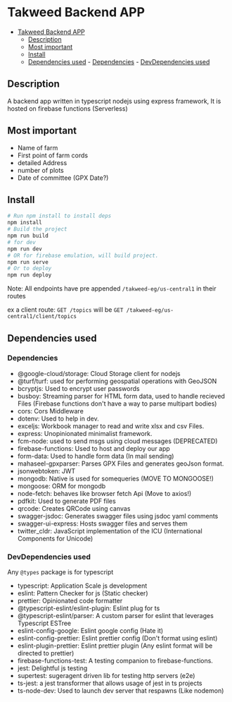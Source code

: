 # Takweed Backend APP

<!--toc:start-->

- [Takweed Backend APP](#takweed-backend-app)
  - [Description](#description)
  - [Most important](#most-important)
  - [Install](#install)
  - [Dependencies used](#dependencies-used) - [Dependencies](#dependencies) - [DevDependencies used](#devdependencies-used)
  <!--toc:end-->

## Description

A backend app written in typescript nodejs using express framework,
It is hosted on firebase functions (Serverless)

## Most important

- Name of farm
- First point of farm cords
- detailed Address
- number of plots
- Date of committee (GPX Date?)

## Install

```bash
# Run npm install to install deps
npm install
# Build the project
npm run build
# for dev
npm run dev
# OR for firebase emulation, will build project.
npm run serve
# Or to deploy
npm run deploy
```

Note: All endpoints have pre appended `/takweed-eg/us-central1` in their routes

ex a client route: `GET /topics` will be `GET /takweed-eg/us-central1/client/topics`

## Dependencies used

### Dependencies

- @google-cloud/storage: Cloud Storage client for nodejs
- @turf/turf: used for performing geospatial operations with GeoJSON
- bcryptjs: Used to encrypt user passwords
- busboy: Streaming parser for HTML form data, used to handle recieved Files (Firebase functions don't have a way to parse multipart bodies)
- cors: Cors Middleware
- dotenv: Used to help in dev.
- exceljs: Workbook manager to read and write xlsx and csv Files.
- express: Unopinionated minimalist framework.
- fcm-node: used to send msgs using cloud messages (DEPRECATED)
- firebase-functions: Used to host and deploy our app
- form-data: Used to handle form data (In mail sending)
- mahaseel-gpxparser: Parses GPX Files and generates geoJson format.
- jsonwebtoken: JWT
- mongodb: Native is used for somequeries (MOVE TO MONGOOSE!)
- mongoose: ORM for mongodb
- node-fetch: behaves like browser fetch Api (Move to axios!)
- pdfkit: Used to generate PDF files
- qrcode: Creates QRCode using canvas
- swagger-jsdoc: Generates swagger files using jsdoc yaml comments
- swagger-ui-express: Hosts swagger files and serves them
- twitter_cldr: JavaScript implementation of the ICU (International Components for Unicode)

### DevDependencies used

Any `@types` package is for typescript

- typescript: Application Scale js development
- eslint: Pattern Checker for js (Static checker)
- prettier: Opinionated code formatter
- @typescript-eslint/eslint-plugin: Eslint plug for ts
- @typescript-eslint/parser: A custom parser for eslint that leverages Typescript ESTree
- eslint-config-google: Eslint google config (Hate it)
- eslint-config-prettier: Eslint prettier config (Don't format using eslint)
- eslint-plugin-prettier: Eslint prettier plugin (Any eslint format will be directed to prettier)
- firebase-functions-test: A testing companion to firebase-functions.
- jest: Delightful js testing
- supertest: sugeragent driven lib for testing http servers (e2e)
- ts-jest: a jest transformer that allows usage of jest in ts projects
- ts-node-dev: Used to launch dev server that respawns (Like nodemon)
